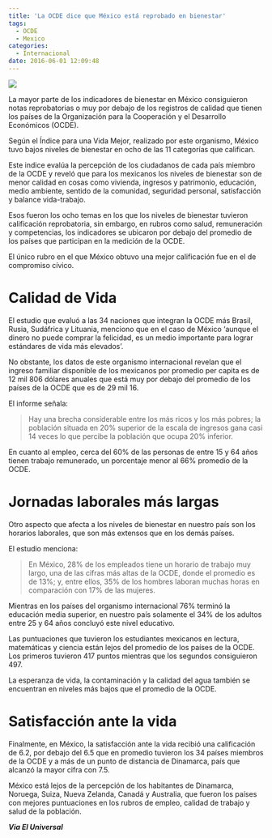 ```yaml
---
title: 'La OCDE dice que México está reprobado en bienestar'
tags:
  - OCDE
  - Mexico
categories:
  - Internacional
date: 2016-06-01 12:09:48
---
```

![](https://res.cloudinary.com/pidmx/image/upload/v1464800987/ocde-860x464_qi8uoq.jpg)

La mayor parte de los indicadores de bienestar en México consiguieron notas reprobatorias o muy por debajo de los registros de calidad que tienen los países de la Organización para la Cooperación y el Desarrollo Económicos (OCDE).

Según el Índice para una Vida Mejor, realizado por este organismo, México tuvo bajos niveles de bienestar en ocho de las 11 categorías que califican.

Este indice evalúa la percepción de los ciudadanos de cada país miembro de la OCDE y reveló que para los mexicanos los niveles de bienestar son de menor calidad en cosas como vivienda, ingresos y patrimonio, educación, medio ambiente, sentido de la comunidad, seguridad personal, satisfacción y balance vida-trabajo.

Esos fueron los ocho temas en los que los niveles de bienestar tuvieron calificación reprobatoria, sin embargo, en rubros como salud, remuneración y competencias, los indicadores se ubicaron por debajo del promedio de los países que participan en la medición de la OCDE.

El único rubro en el que México obtuvo una mejor calificación fue en el de compromiso cívico.

# Calidad de Vida

El estudio que evaluó a las 34 naciones que integran la OCDE más Brasil, Rusia, Sudáfrica y Lituania, menciono que en el caso de México ‘aunque el dinero no puede comprar la felicidad, es un medio importante para lograr estándares de vida más elevados’.

No obstante, los datos de este organismo internacional revelan que el ingreso familiar disponible de los mexicanos por promedio per capita es de 12 mil 806 dólares anuales que está muy por debajo del promedio de los países de la OCDE que es de 29 mil 16.

El informe señala:

> Hay una brecha considerable entre los más ricos y los más pobres; la población situada en 20% superior de la escala de ingresos gana casi 14 veces lo que percibe la población que ocupa 20% inferior.

En cuanto al empleo, cerca del 60% de las personas de entre 15 y 64 años tienen trabajo remunerado, un porcentaje menor al 66% promedio de la OCDE.

# Jornadas laborales más largas

Otro aspecto que afecta a los niveles de bienestar en nuestro país son los horarios laborales, que son más extensos que en los demás países.

El estudio menciona:

> En México, 28% de los empleados tiene un horario de trabajo muy largo, una de las cifras más altas de la OCDE, donde el promedio es de 13%; y, entre ellos, 35% de los hombres laboran muchas horas en comparación con 17% de las mujeres.

Mientras en los países del organismo internacional 76% terminó la educación media superior, en nuestro país solamente el 34% de los adultos entre 25 y 64 años concluyó este nivel educativo.

Las puntuaciones que tuvieron los estudiantes mexicanos en lectura, matemáticas y ciencia están lejos del promedio de los países de la OCDE. Los primeros tuvieron 417 puntos mientras que los segundos consiguieron 497.

La esperanza de vida, la contaminación y la calidad del agua también se encuentran en niveles más bajos que el promedio de la OCDE.

# Satisfacción ante la vida

Finalmente, en México, la satisfacción ante la vida recibió una calificación de 6.2, por debajo del 6.5 que en promedio tuvieron los 34 países miembros de la OCDE y a más de un punto de distancia de Dinamarca, país que alcanzó la mayor cifra con 7.5.

México está lejos de la percepción de los habitantes de Dinamarca, Noruega, Suiza, Nueva Zelanda, Canadá y Australia, que fueron los países con mejores puntuaciones en los rubros de empleo, calidad de trabajo y salud de la población.

***Via El Universal***
